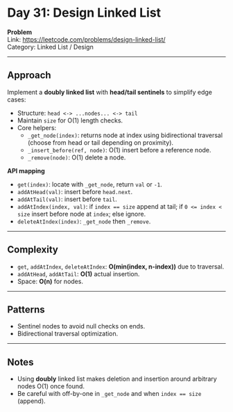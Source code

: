 # Day 31: Design Linked List

**Problem**  
Link: https://leetcode.com/problems/design-linked-list/  
Category: Linked List / Design

---

## Approach
Implement a **doubly linked list** with **head/tail sentinels** to simplify edge cases:

- Structure: `head <-> ...nodes... <-> tail`
- Maintain `size` for O(1) length checks.
- Core helpers:
  - `_get_node(index)`: returns node at index using bidirectional traversal
    (choose from head or tail depending on proximity).
  - `_insert_before(ref, node)`: O(1) insert before a reference node.
  - `_remove(node)`: O(1) delete a node.

**API mapping**
- `get(index)`: locate with `_get_node`, return `val` or `-1`.
- `addAtHead(val)`: insert before `head.next`.
- `addAtTail(val)`: insert before `tail`.
- `addAtIndex(index, val)`: if `index == size` append at tail; if `0 <= index < size` insert before node at `index`; else ignore.
- `deleteAtIndex(index)`: `_get_node` then `_remove`.

---

## Complexity
- `get`, `addAtIndex`, `deleteAtIndex`: **O(min(index, n-index))** due to traversal.
- `addAtHead`, `addAtTail`: **O(1)** actual insertion.
- Space: **O(n)** for nodes.

---

## Patterns
- Sentinel nodes to avoid null checks on ends.
- Bidirectional traversal optimization.

---

## Notes
- Using **doubly** linked list makes deletion and insertion around arbitrary nodes O(1) once found.
- Be careful with off-by-one in `_get_node` and when `index == size` (append).